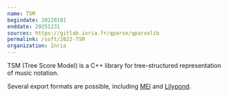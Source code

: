 ```yaml
---
name: TSM 
begindate: 20220101
enddate: 20251231
sources: https://gitlab.inria.fr/qparse/qparselib
permalink: /soft/2022-TSM
organization: Inria
---
```


TSM (Tree Score Model) is a C++ library for 
tree-structured representation of music notation.






Several export formats are possible, 
including [MEI](http://music-encoding.org/about/)
and [Lilypond](http://lilypond.org).




